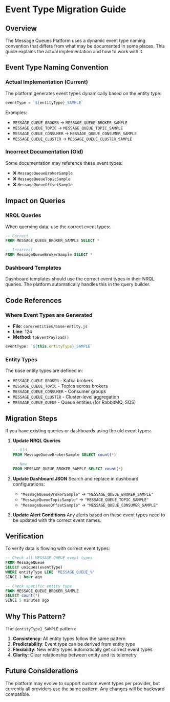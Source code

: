 # Event Type Migration Guide

## Overview

The Message Queues Platform uses a dynamic event type naming convention that differs from what may be documented in some places. This guide explains the actual implementation and how to work with it.

## Event Type Naming Convention

### Actual Implementation (Current)
The platform generates event types dynamically based on the entity type:
```javascript
eventType = `${entityType}_SAMPLE`
```

Examples:
- `MESSAGE_QUEUE_BROKER` → `MESSAGE_QUEUE_BROKER_SAMPLE`
- `MESSAGE_QUEUE_TOPIC` → `MESSAGE_QUEUE_TOPIC_SAMPLE`
- `MESSAGE_QUEUE_CONSUMER` → `MESSAGE_QUEUE_CONSUMER_SAMPLE`
- `MESSAGE_QUEUE_CLUSTER` → `MESSAGE_QUEUE_CLUSTER_SAMPLE`

### Incorrect Documentation (Old)
Some documentation may reference these event types:
- ❌ `MessageQueueBrokerSample`
- ❌ `MessageQueueTopicSample`
- ❌ `MessageQueueOffsetSample`

## Impact on Queries

### NRQL Queries
When querying data, use the correct event types:

```sql
-- Correct
FROM MESSAGE_QUEUE_BROKER_SAMPLE SELECT *

-- Incorrect
FROM MessageQueueBrokerSample SELECT *
```

### Dashboard Templates
Dashboard templates should use the correct event types in their NRQL queries. The platform automatically handles this in the query builder.

## Code References

### Where Event Types are Generated
- **File**: `core/entities/base-entity.js`
- **Line**: 124
- **Method**: `toEventPayload()`

```javascript
eventType: `${this.entityType}_SAMPLE`
```

### Entity Types
The base entity types are defined in:
- `MESSAGE_QUEUE_BROKER` - Kafka brokers
- `MESSAGE_QUEUE_TOPIC` - Topics across brokers
- `MESSAGE_QUEUE_CONSUMER` - Consumer groups
- `MESSAGE_QUEUE_CLUSTER` - Cluster-level aggregation
- `MESSAGE_QUEUE_QUEUE` - Queue entities (for RabbitMQ, SQS)

## Migration Steps

If you have existing queries or dashboards using the old event types:

1. **Update NRQL Queries**
   ```sql
   -- Old
   FROM MessageQueueBrokerSample SELECT count(*)
   
   -- New
   FROM MESSAGE_QUEUE_BROKER_SAMPLE SELECT count(*)
   ```

2. **Update Dashboard JSON**
   Search and replace in dashboard configurations:
   - `"MessageQueueBrokerSample"` → `"MESSAGE_QUEUE_BROKER_SAMPLE"`
   - `"MessageQueueTopicSample"` → `"MESSAGE_QUEUE_TOPIC_SAMPLE"`
   - `"MessageQueueOffsetSample"` → `"MESSAGE_QUEUE_CONSUMER_SAMPLE"`

3. **Update Alert Conditions**
   Any alerts based on these event types need to be updated with the correct event names.

## Verification

To verify data is flowing with correct event types:

```sql
-- Check all MESSAGE_QUEUE event types
FROM MessageQueue 
SELECT uniques(eventType) 
WHERE entityType LIKE 'MESSAGE_QUEUE_%' 
SINCE 1 hour ago

-- Check specific entity type
FROM MESSAGE_QUEUE_BROKER_SAMPLE 
SELECT count(*) 
SINCE 5 minutes ago
```

## Why This Pattern?

The `{entityType}_SAMPLE` pattern:
1. **Consistency**: All entity types follow the same pattern
2. **Predictability**: Event type can be derived from entity type
3. **Flexibility**: New entity types automatically get correct event types
4. **Clarity**: Clear relationship between entity and its telemetry

## Future Considerations

The platform may evolve to support custom event types per provider, but currently all providers use the same pattern. Any changes will be backward compatible.